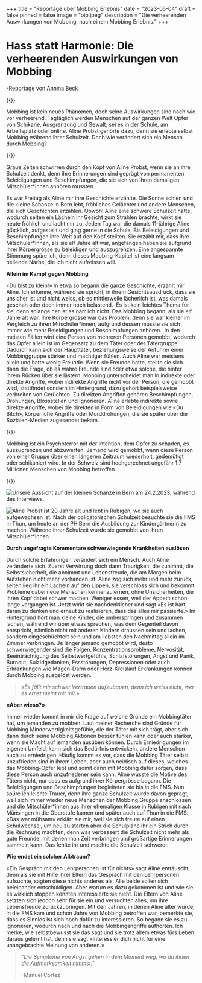 +++
title = "Reportage über Mobbing Erlebnis"
date = "2023-05-04"
draft = false
pinned = false
image = "oip.jpeg"
description = "Die verheerenden Auswirkungen von Mobbing, nach einem Mobbing Erlebnis."
+++
# **Hass statt Harmonie: Die verheerenden Auswirkungen von Mobbing**

\-Reportage von Annina Beck

{{<lead>}}

Mobbing ist kein neues Phänomen, doch seine Auswirkungen sind nach wie vor verheerend. Tagtäglich werden Menschen auf der ganzen Welt Opfer von Schikane, Ausgrenzung und Gewalt, sei es in der Schule, am Arbeitsplatz oder online. Aline Probst gehörte dazu, denn sie erlebte selbst Mobbing während ihrer Schulzeit. Doch wie verändert sich ein Mensch durch Mobbing?

{{</lead>}}

Graue Zeiten schwirren durch den Kopf von Aline Probst, wenn sie an ihre Schulzeit denkt, denn ihre Erinnerungen sind geprägt von permanenten Beleidigungen und Beschimpfungen, die sie sich von ihren damaligen Mitschüler*innen anhören mussten.

Es war Freitag als Aline mir ihre Geschichte erzählte. Die Sonne schien und die kleine Schanze in Bern lebt, fröhliches Gelächter und andere Menschen, die sich Geschichten erzählen. Obwohl Aline eine schwere Schulzeit hatte, wodurch selten ein Lächeln ihr Gesicht zum Strahlen brachte, wirkt sie heute fröhlich und lacht mir zu. Jeden Tag war die damals 11-jährige Aline glücklich, aufgestellt und ging gerne in die Schule. Bis Beleidigungen und Beschimpfungen ihre Welt auf den Kopf stellten. Sie erzählt mir, dass ihre Mitschüler*innen, als sie elf Jahre alt war, angefangen haben sie aufgrund ihrer Körpergrösse zu beleidigen und auszugrenzen. Eine angespannte Stimmung spüre ich, denn dieses Mobbing-Kapitel ist eine langsam heilende Narbe, die ich nicht aufreissen will.

**Allein im Kampf gegen Mobbing**

«Du bist zu klein!» In etwa so begann die ganze Geschichte, erzählt mir Aline. Ich erkenne, während sie spricht, in ihrem Gesichtsausdruck, dass sie unsicher ist und nicht weiss, ob es mittlerweile lächerlich ist, was damals geschah oder doch immer noch belastend.  Es ist kein leichtes Thema für sie, denn solange her ist es nämlich nicht. Das Mobbing begann, als sie elf Jahre alt war. Ihre Körpergrösse war das Problem, denn sie war kleiner im Vergleich zu ihren Mitschüler*innen, aufgrund dessen musste sie sich immer wie mehr Beleidigungen und Beschimpfungen anhören.  In den meisten Fällen wird eine Person von mehreren Personen gemobbt, wodurch das Opfer allein ist im Gegensatz zu dem Täter oder der Tätergruppe. Dadurch kann sich der Haupttäter, beziehungsweise der Anführer einer Mobbinggruppe stärker und mächtiger fühlen. Auch Aline war meistens allein und hatte wenig Freunde. Wenn sie Freunde hatte, stellte sie sich dann die Frage, ob es wahre Freunde sind oder etwa solche, die hinter ihrem Rücken über sie lästern. Mobbing unterscheidet man in indirekte oder direkte Angriffe, wobei indirekte Angriffe nicht vor der Person, die gemobbt wird, stattfindet sondern im Hintergrund, dazu gehört beispielsweise verbreiten von Gerüchten. Zu direkten Angriffen gehören Beschimpfungen, Drohungen, Blossstellen und Ignorieren. Aline erlebte indirekte sowie direkte Angriffe, wobei die direkten in Form von Beleidigungen wie «Du Bitch», körperliche Angriffe oder Morddrohungen, die sie später über die Sozialen-Medien zugesendet bekam.

{{<box>}}

Mobbing ist ein Psychoterror mit der Intention, dem Opfer zu schaden, es auszugrenzen und abzuwerten. Jemand wird gemobbt, wenn diese Person von einer Gruppe über einen längeren Zeitraum wiederholt, gedemütigt oder schikaniert wird. In der Schweiz sind hochgerechnet ungefähr 1.7 Millionen Menschen von Mobbing betroffen.

{{<box>}}





![Unsere Aussicht auf der kleinen Schanze in Bern am 24.2.2023, während des Interviews.](whatsapp-image-2023-05-04-at-22.07.49-1-.jpeg)

![Aline Probst ist 20 Jahre alt und lebt in Rubigen, wo sie auch aufgewachsen ist. Nach der obligatorischen Schulzeit besuchte sie die FMS in Thun, um heute an der PH Bern die Ausbildung zur Kindergärtnerin zu machen. Während ihrer Schulzeit wurde sie gemobbt von ihren Mitschüler*innen.](76812b26-811d-442b-88cd-ffe7de09cfc8.jpeg)



**Durch ungefragte Kommentare schwerwiegende Krankheiten auslösen**  

Durch solche Erfahrungen verändert sich ein Mensch. Auch Aline veränderte sich. Zuerst Verwirrung doch dann Traurigkeit, die zunimmt, die Selbstsicherheit, die abnimmt und Lebensfreude, die am Morgen beim Aufstehen nicht mehr vorhanden ist. Aline zog sich mehr und mehr zurück, selten lieg ihr ein Lächeln auf den Lippen, sie verschloss sich und bekommt Probleme dabei neue Menschen kennenzulernen, ohne Unsicherheiten, die ihren Kopf dabei schwer machen. Weniger essen, weil der Appetit schon lange vergangen ist. Jetzt wirkt sie nachdenklicher und sagt «Es ist hart, daran zu denken und erneut zu realisieren, dass das alles mir passierte.» Im Hintergrund hört man kleine Kinder, die umherspringen und zusammen lachen, während wir über etwas sprechen, was dem Gegenteil davon entspricht, nämlich nicht mit anderen Kindern draussen sein und lachen, sondern eingeschüchtert sein und am liebsten den Nachmittag allein im Zimmer verbringen. Je länger jemand gemobbt wird, desto schwerwiegender sind die Folgen. Konzentrationsprobleme, Nervosität, Beeinträchtigung des Selbstwertgefühls, Schlafstörungen, Angst und Panik, Burnout, Suizidgedanken, Essstörungen, Depressionen oder auch Erkrankungen wie Magen-Darm oder Herz-Kreislauf Erkrankungen können durch Mobbing ausgelöst werden.

> *«Es fällt mir schwer Vertrauen aufzubauen, denn ich weiss nicht, wer es ernst meint mit mir.»*

**«Aber wieso?»**

Immer wieder kommt in mir die Frage auf welche Gründe ein Mobbingtäter hat, um jemanden zu mobben. Laut meiner Recherche sind Gründe für Mobbing Minderwertigkeitsgefühle, die der Täter mit sich trägt, aber sich dann durch seine Mobbing Aktionen besser fühlen kann oder auch stärker, wenn sie Macht auf jemanden ausüben können. Durch Erniedrigungen im eigenen Umfeld, kann sich das Bedürfnis entwickeln, andere Menschen auch zu erniedrigen. Häufig kommt es vor, dass die Mobbing Täter selbst unzufrieden sind in ihrem Leben, aber auch neidisch auf dieses, welches das Mobbing-Opfer lebt und somit dann mit Mobbing dafür sorgen, dass diese Person auch unzufriedener sein kann. Aline wusste die Motive des Täters nicht, nur dass es aufgrund ihrer Körpergrösse begann. Die Beleidigungen und Beschimpfungen begleiteten sie bis in die FMS. Nun spüre ich leichte Trauer, denn ihre ganze Schulzeit wurde davon geprägt, weil sich immer wieder neue Menschen der Mobbing Gruppe anschlossen und die Mitschüler*innen aus ihrer ehemaligen Klasse in Rubigen mit nach Münsingen in die Oberstufe kamen und später auch auf Thun in die FMS. «Das war mühsam» erklärt sie mir, weil sie sich freute auf einen Schulwechsel, um neu zu starten aber die Schulpläne ihr ein Strich durch die Rechnung machten, denn was verbessert die Schulzeit nicht mehr als gute Freunde, mit denen man Zeit verbringen und großartige Erinnerungen sammeln kann. Das fehlte ihr und machte die Schulzeit schwerer.

**Wie endet ein solcher Albtraum?**

«Ein Gespräch mit den Lehrpersonen ist für nichts» sagt Aline enttäuscht, denn als sie mit Hilfe ihrer Eltern das Gespräch mit den Lehrpersonen aufsuchte, sagten diese nichts anderes als: Alle beide sollen sich beieinander entschuldigen. Aber warum es dazu gekommen ist und wie sie es wirklich stoppen könnten interessierte sie nicht. Die Eltern von Aline setzten sich jedoch sehr für sie ein und versuchten alles, um ihre Lebensfreude zurückzubringen. Mit den Jahren, in denen Aline älter wurde, in die FMS kam und schon Jahre von Mobbing betroffen war, bemerkte sie, dass es Sinnlos ist sich noch dafür zu interessieren. So begann sie es zu ignorieren, wodurch nach und nach die Mobbingangriffe aufhörten. Ich merke, wie selbstbewusst sie das sagt und sie trotz allem etwas fürs Leben daraus gelernt hat, denn sie sagt «Interessier dich nicht für eine unangebrachte Meinung von anderen.»

> *"Die Symptome von Angst gehen in dem Moment weg, wo du ihnen die Aufmerksamkeit nimmst."*
>
> \-Manuel Cortez